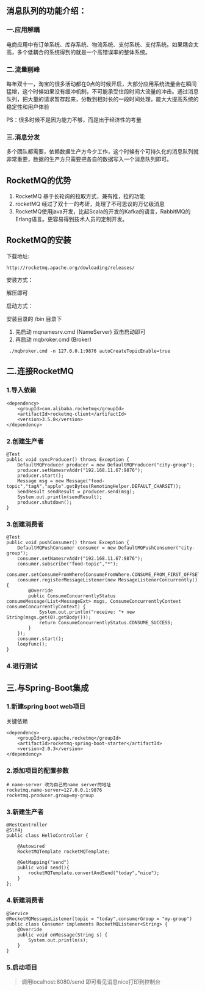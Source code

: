 ## 消息队列的功能介绍：
### 一.应用解耦
电商应用中有订单系统、库存系统、物流系统、支付系统、支付系统。如果耦合太高，多个低耦合的系统得到的就是一个高错误率的整体系统。
### 二.流量削峰
每年双十一，淘宝的很多活动都在0点的时候开启，大部分应用系统流量会在瞬间猛增，这个时候如果没有缓冲机制，不可能承受住段时间大流量的冲击。通过消息队列，把大量的请求暂存起来，分散到相对长的一段时间处理，能大大提高系统的稳定性和用户体验

PS：很多时候不是因为能力不够，而是出于经济性的考量

### 三.消息分发
多个团队都需要，依赖数据生产方今夕工作，这个时候有个可持久化的消息队列就非常重要，数据的生产方只需要把各自的数据写入一个消息队列即可。

## RocketMQ的优势
1. RocketMQ 基于长轮询的拉取方式，兼有推，拉的功能
2. rocketMQ 经过了双十一的考研，处理了不可思议的万亿级消息
3. RocketMQ使用java开发，比起Scala的开发的Kafka的语言，RabbitMQ的Erlang语言。更容易得到技术人员的定制开发。

## RocketMQ的安装
下载地址:
```
http://rocketmq.apache.org/dowloading/releases/
```
安装方式：

解压即可

启动方式：

安装目录的 /bin 目录下
1. 先启动 mqnamesrv.cmd  (NameServer) 双击启动即可
2. 再启动 mqbroker.cmd  (Broker)
```
 ./mqbroker.cmd -n 127.0.0.1:9876 autoCreateTopicEnable=true
```
## 二.连接RocketMQ
### 1.导入依赖
```aidl
<dependency>
    <groupId>com.alibaba.rocketmq</groupId>
    <artifactId>rocketmq-client</artifactId>
    <version>3.5.8</version>
</dependency>
```
### 2.创建生产者
```aidl
@Test
public void syncProducer() throws Exception {
    DefaultMQProducer producer = new DefaultMQProducer("city-group");
    producer.setNamesrvAddr("192.168.11.67:9876");
    producer.start();
    Message msg = new Message("food-topic","tagA","apple".getBytes(RemotingHelper.DEFAULT_CHARSET));
    SendResult sendResult = producer.send(msg);
    System.out.println(sendResult);
    producer.shutdown();
}
```
### 3.创建消费者
```aidl
@Test
public void pushConsumer() throws Exception {
    DefaultMQPushConsumer consumer = new DefaultMQPushConsumer("city-group");
    consumer.setNamesrvAddr("192.168.11.67:9876");
    consumer.subscribe("food-topic","*");
    consumer.setConsumeFromWhere(ConsumeFromWhere.CONSUME_FROM_FIRST_OFFSET);
    consumer.registerMessageListener(new MessageListenerConcurrently() {
        @Override
        public ConsumeConcurrentlyStatus consumeMessage(List<MessageExt> msgs, ConsumeConcurrentlyContext consumeConcurrentlyContext) {
            System.out.println("receive: "+ new String(msgs.get(0).getBody()));
            return ConsumeConcurrentlyStatus.CONSUME_SUCCESS;
        }
    });
    consumer.start();
    loopfunc();
}
```
### 4.进行测试

## 三.与Spring-Boot集成
### 1.新建spring boot web项目
关键依赖
```
<dependency>
    <groupId>org.apache.rocketmq</groupId>
    <artifactId>rocketmq-spring-boot-starter</artifactId>
    <version>2.0.3</version>
</dependency>
```

### 2.添加项目的配置参数
```aidl
# name-server 改为自己的name server的地址
rocketmq.name-server=127.0.0.1:9876
rocketmq.producer.group=my-group
```

### 3.新建生产者
```aidl
@RestController
@Slf4j
public class HelloController {

    @Autowired
    RocketMQTemplate rocketMQTemplate;

    @GetMapping("send")
    public void send(){
        rocketMQTemplate.convertAndSend("today","nice");
    }
};
```
### 4.新建消费者
```aidl
@Service
@RocketMQMessageListener(topic = "today",consumerGroup = "my-group")
public class Consumer implements RocketMQListener<String> {
    @Override
    public void onMessage(String s) {
        System.out.println(s);
    }
}
```

### 5.启动项目
> 调用localhost:8080/send 即可看见消息nice打印到控制台

